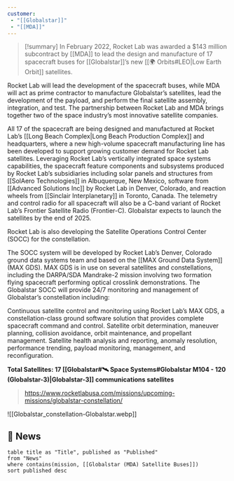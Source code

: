 ```yaml
---
customer: 
 - "[[Globalstar]]"
 - "[[MDA]]"
---
```


>[!summary]
>In February 2022, Rocket Lab was awarded a $143 million subcontract by [[MDA]] to lead the design and manufacture of 17 spacecraft buses for [[Globalstar]]’s new [[🌍 Orbits#LEO|Low Earth Orbit]] satellites.
>
Rocket Lab will lead the development of the spacecraft buses, while MDA will act as prime contractor to manufacture Globalstar’s satellites, lead the development of the payload, and perform the final satellite assembly, integration, and test. The partnership between Rocket Lab and MDA brings together two of the space industry’s most innovative satellite companies.
>
All 17 of the spacecraft are being designed and manufactured at Rocket Lab’s [[Long Beach Complex|Long Beach Production Complex]] and headquarters, where a new high-volume spacecraft manufacturing line has been developed to support growing customer demand for Rocket Lab satellites. Leveraging Rocket Lab’s vertically integrated space systems capabilities, the spacecraft feature components and subsystems produced by Rocket Lab’s subsidiaries including solar panels and structures from [[SolAero Technologies]] in Albuquerque, New Mexico, software from [[Advanced Solutions Inc]] by Rocket Lab in Denver, Colorado, and reaction wheels from [[Sinclair Interplanetary]] in Toronto, Canada. The telemetry and control radio for all spacecraft will also be a C-band variant of Rocket Lab’s Frontier Satellite Radio (Frontier-C). Globalstar expects to launch the satellites by the end of 2025.
>
Rocket Lab is also developing the Satellite Operations Control Center (SOCC) for the constellation. 
>
The SOCC system will be developed by Rocket Lab’s Denver, Colorado ground data systems team and based on the [[MAX Ground Data System]] (MAX GDS). MAX GDS is in use on several satellites and constellations, including the DARPA/SDA Mandrake-2 mission involving two formation flying spacecraft performing optical crosslink demonstrations. The Globalstar SOCC will provide 24/7 monitoring and management of Globalstar’s constellation including:
>
Continuous satellite control and monitoring using Rocket Lab’s MAX GDS, a constellation-class ground software solution that provides complete spacecraft command and control.
Satellite orbit determination, maneuver planning, collision avoidance, orbit maintenance, and propellant management.
Satellite health analysis and reporting, anomaly resolution, performance trending, payload monitoring, management, and reconfiguration.
>
**Total Satellites: 17 [[Globalstar#🛰️ Space Systems#Globalstar M104 - 120 (Globalstar-3)|Globalstar-3]] communications satellites**
>
>https://www.rocketlabusa.com/missions/upcoming-missions/globalstar-constellation/

![[Globalstar_constellation-Globalstar.webp]]
## 📰 News

```dataview
table title as "Title", published as "Published"
from "News"
where contains(mission, [[Globalstar (MDA) Satellite Buses]])
sort published desc

```
